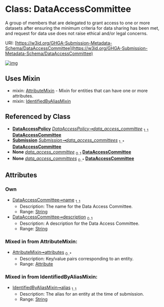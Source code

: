
# Class: DataAccessCommittee


A group of members that are delegated to grant access to one or more datasets after ensuring the minimum criteria for data sharing has been met, and request for data use does not raise ethical and/or legal concerns.

URI: [https://w3id.org/GHGA-Submission-Metadata-Schema/DataAccessCommittee](https://w3id.org/GHGA-Submission-Metadata-Schema/DataAccessCommittee)


[![img](https://yuml.me/diagram/nofunky;dir:TB/class/[Submission],[IdentifiedByAliasMixin],[DataAccessPolicy],[DataAccessPolicy]-%20data_access_committee%201..1>[DataAccessCommittee&#124;name:string;description:string%20%3F;alias:string],[Submission]++-%20data_access_committees%201..*>[DataAccessCommittee],[DataAccessPolicy]-%20data_access_committee(i)%200..1>[DataAccessCommittee],[Submission]-%20data_access_committees(i)%200..*>[DataAccessCommittee],[DataAccessCommittee]uses%20-.->[AttributeMixin],[DataAccessCommittee]uses%20-.->[IdentifiedByAliasMixin],[AttributeMixin],[Attribute])](https://yuml.me/diagram/nofunky;dir:TB/class/[Submission],[IdentifiedByAliasMixin],[DataAccessPolicy],[DataAccessPolicy]-%20data_access_committee%201..1>[DataAccessCommittee&#124;name:string;description:string%20%3F;alias:string],[Submission]++-%20data_access_committees%201..*>[DataAccessCommittee],[DataAccessPolicy]-%20data_access_committee(i)%200..1>[DataAccessCommittee],[Submission]-%20data_access_committees(i)%200..*>[DataAccessCommittee],[DataAccessCommittee]uses%20-.->[AttributeMixin],[DataAccessCommittee]uses%20-.->[IdentifiedByAliasMixin],[AttributeMixin],[Attribute])

## Uses Mixin

 *  mixin: [AttributeMixin](AttributeMixin.md) - Mixin for entities that can have one or more attributes.
 *  mixin: [IdentifiedByAliasMixin](IdentifiedByAliasMixin.md)

## Referenced by Class

 *  **[DataAccessPolicy](DataAccessPolicy.md)** *[DataAccessPolicy➞data_access_committee](DataAccessPolicy_data_access_committee.md)*  <sub>1..1</sub>  **[DataAccessCommittee](DataAccessCommittee.md)**
 *  **[Submission](Submission.md)** *[Submission➞data_access_committees](Submission_data_access_committees.md)*  <sub>1..\*</sub>  **[DataAccessCommittee](DataAccessCommittee.md)**
 *  **None** *[data_access_committee](data_access_committee.md)*  <sub>0..1</sub>  **[DataAccessCommittee](DataAccessCommittee.md)**
 *  **None** *[data_access_committees](data_access_committees.md)*  <sub>0..\*</sub>  **[DataAccessCommittee](DataAccessCommittee.md)**

## Attributes


### Own

 * [DataAccessCommittee➞name](DataAccessCommittee_name.md)  <sub>1..1</sub>
     * Description: The name for the Data Access Committee.
     * Range: [String](types/String.md)
 * [DataAccessCommittee➞description](DataAccessCommittee_description.md)  <sub>0..1</sub>
     * Description: A description for the Data Access Committee.
     * Range: [String](types/String.md)

### Mixed in from AttributeMixin:

 * [AttributeMixin➞attributes](AttributeMixin_attributes.md)  <sub>0..\*</sub>
     * Description: Key/value pairs corresponding to an entity.
     * Range: [Attribute](Attribute.md)

### Mixed in from IdentifiedByAliasMixin:

 * [IdentifiedByAliasMixin➞alias](IdentifiedByAliasMixin_alias.md)  <sub>1..1</sub>
     * Description: The alias for an entity at the time of submission.
     * Range: [String](types/String.md)
